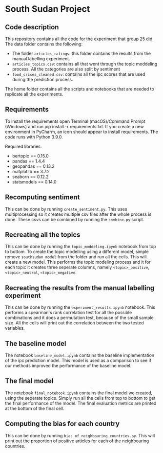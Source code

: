 # South Sudan Project 
## Code description

This repository contains all the code for the experiment that group 25 did. The data folder contains the following:
- The folder `articles_ratings`: this folder contains the results from the manual labelling experiment.
- `articles_topics.csv`: contains all that went through the topic moddeling process. All the categories are also split by sentiment
- `food_crises_cleaned.csv`: contains all the ipc scores that are used during the prediction process.

The home folder contains all the scripts and notebooks that are needed to replicate all the experiments.

## Requirements
To install the requirements open Terminal (macOS)/Command Prompt (Windows) and run pip install -r requirements.txt. If you create a new environment in PyCharm, an icon should appear to install requirements. The code runs with Python 3.9.0.

Required libraries:
- bertopic == 0.15.0 
- pandas == 1.4.4 
- geopandas == 0.13.2 
- matplotlib == 3.7.2 
- seaborn == 0.12.2
- statsmodels == 0.14.0 

## Recomputing sentiment

This can be done by running `create_sentiment.py`. This uses multiprocessing so it creates multiple csv files after the whole process is done. These csvs can be combined by running the `combine.py` script.

## Recreating all the topics

This can be done by running the `topic_moddeling.ipynb` notebook from top to bottom. To create the topic modelling using a different model, simple remove `southsudan_model` from the folder and run all the cells. This will create a new model. This performs the topic modeling process and it for each topic it creates three seperate columns, namely `<topic>_positive`, `<topic>_neutral`, `<topic>_negative`. 

## Recreating the results from the manual labelling experiment

This can be done by running the `experiment_results.ipynb` notebook. This performs a spearman's rank correlation test for all the possible combinations and it does a permutation test, because of the small sample size. All the cells will print out  the correlation between the two tested variables.

## The baseline model

The notebook `baseline_model.ipynb` contains the baseline implementation of the ipc prediction model. This model is used as a comparison to see if our methods improved the performance of the baseline model.

## The final model

The notebook `final_notebook.ipynb` contains the final model we created, using the seperate topics. Simply run all the cells from top to bottom to get the final performance of the model. The final evaluation metrics are printed at the bottom of the final cell.

## Computing the bias for each country

This can be done by running `bias_of_neighbouring_countries.py`. This will print out the proportion of positive articles for each of the neighbouring countries. 